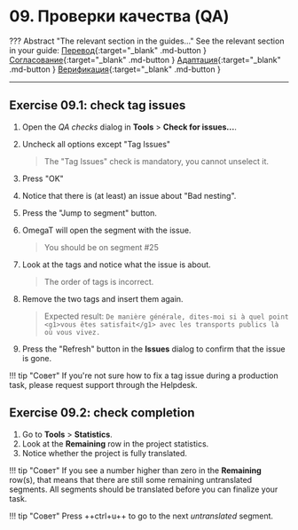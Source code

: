 # 09. Проверки качества (QA)

<!-- prettier-ignore -->
??? Abstract "The relevant section in the guides..."
    See the relevant section in your guide:
    [Перевод](../translation/qa-checks.md){:target="_blank" .md-button }
    [Согласование](../reconciliation/qa-checks.md){:target="_blank" .md-button }
    [Адаптация](../adaptation/qa-checks.md){:target="_blank" .md-button }
    [Верификация](../verification/qa-checks.md){:target="_blank" .md-button }

---

## Exercise 09.1: check tag issues

1. Open the _QA checks_ dialog in **Tools** > **Check for issues...**.
2. Uncheck all options except "Tag Issues"

   > The "Tag Issues" check is mandatory, you cannot unselect it.

3. Press "OK"
4. Notice that there is (at least) an issue about "Bad nesting".
5. Press the "Jump to segment" button.
6. OmegaT will open the segment with the issue.

   > You should be on segment #25

7. Look at the tags and notice what the issue is about.

   > The order of tags is incorrect.

8. Remove the two tags and insert them again.

   > Expected result: `De manière générale, dites-moi si à quel point <g1>vous êtes satisfait</g1> avec les transports publics là où vous vivez. `

9. Press the "Refresh" button in the **Issues** dialog to confirm that the issue is gone.
<!--
Old stuff


10. There are two segments with tag errors, can you find them?
11. On which segment is there a glossary error?

-->

<!-- QA checks for verifiers: they should not uncheck spelling (at least)... -->

<!-- prettier-ignore -->
!!! tip "Совет"
    If you're not sure how to fix a tag issue during a production task, please request support through the Helpdesk.

## Exercise 09.2: check completion

1. Go to **Tools** > **Statistics**.
2. Look at the **Remaining** row in the project statistics.
3. Notice whether the project is fully translated.

<!-- prettier-ignore -->
!!! tip "Совет"
    If you see a number higher than zero in the **Remaining** row(s), that means that there are still some remaining untranslated segments. All segments should be translated before you can finalize your task.

<!-- prettier-ignore -->
!!! tip "Совет"
    Press ++ctrl+u++ to go to the next _untranslated_ segment.
